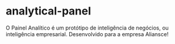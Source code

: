 # analytical-panel
O Painel Analítico é um protótipo de inteligência de negócios, ou inteligência empresarial. Desenvolvido para a empresa Aliansce!
